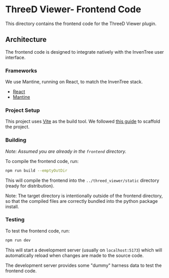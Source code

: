 # ThreeD Viewer- Frontend Code

This directory contains the frontend code for the ThreeD Viewer plugin.

## Architecture

The frontend code is designed to integrate natively with the InvenTree user interface.

### Frameworks

We use Mantine, running on React, to match the InvenTree stack.

- [React](https://react.dev/)
- [Mantine](https://mantine.dev/)

### Project Setup

This project uses [Vite](https://vitejs.dev/) as the build tool. We followed [this guide](https://vitejs.dev/guide/#scaffolding-your-first-vite-project) to scaffold the project.

### Building

*Note: Assumed you are already in the `frontend` directory.*

To compile the frontend code, run:

```bash
npm run build --emptyOutDir
```

This will compile the frontend into the `../threed_viewer/static` directory (ready for distribution).

Note: The target directory is intentionally outside of the frontend directory, so that the compiled files are correctly bundled into the python package install.

### Testing

To test the frontend code, run:

```bash
npm run dev
```

This will start a development server (usually on `localhost:5173`) which will automatically reload when changes are made to the source code.

The development server provides some "dummy" harness data to test the frontend code.
